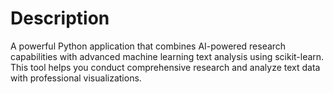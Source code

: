 # Description
A powerful Python application that combines AI-powered research capabilities with advanced machine learning text analysis using scikit-learn. This tool helps you conduct comprehensive research and analyze text data with professional visualizations.
